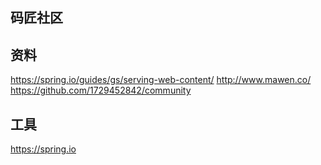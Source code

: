 ## 码匠社区

## 资料
https://spring.io/guides/gs/serving-web-content/
http://www.mawen.co/
https://github.com/1729452842/community
## 工具
https://spring.io
